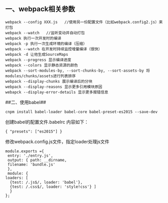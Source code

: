 <!--
author: 小莫
date: 2016-05-17
title: webpack相关命令参数
tags: webpack
category: webpack
status: publish
summary: 使用webpack的同学，你真的熟练应用webpack么？
-->

## 一、webpack相关参数 ##

```
webpack --config XXX.js   //使用另一份配置文件（比如webpack.config2.js）来打包
webpack --watch   //监听变动并自动打包
webpack 执行一次开发时的编译
webpack -p 执行一次生成环境的编译（压缩）
webpack --watch 在开发时持续监控增量编译（很快）
webpack -d 让他生成SourceMaps
webpack --progress 显示编译进度
webpack --colors 显示静态资源的颜色
webpack --sort-modules-by, --sort-chunks-by, --sort-assets-by 将modules/chunks/assets进行列表排序
webpack --display-chunks 展示编译后的分块
webpack --display-reasons 显示更多引用模块原因
webapck --display-error-details 显示更多报错信息
```

##二、使用babel##

`cnpm install babel-loader babel-core babel-preset-es2015 --save-dev`

创建babel的配置文件.babelrc 内容如下：

```
{ "presets": ["es2015"] }
```
修改webpack.config.js文件，指定loader处理js文件
```
module.exports ={
 entry: './entry.js',
 output: { path: __dirname,
 filename: 'bundle.js'
 },
 module: {
loaders: [
  {test: /.js$/, loader: 'babel'},
  {test: /.css$/, loader: 'style!css'} ]
  }
};
```
